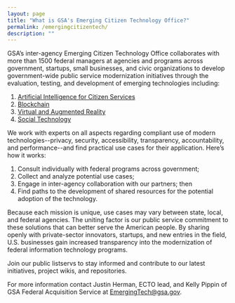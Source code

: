 ```yaml
---
layout: page
title: "What is GSA's Emerging Citizen Technology Office?"
permalink: /emergingcitizentech/
description: ""
---
```


GSA’s inter-agency Emerging Citizen Technology Office collaborates with more than 1500 federal managers at agencies and programs across government, startups, small businesses, and civic organizations to develop government-wide public service modernization initiatives through the evaluation, testing, and development of emerging technologies including:

1. [Artificial Intelligence for Citizen Services](https://www.gsa.gov/technology/government-it-initiatives/emerging-citizen-technology/artificial-intelligence-for-citizen-services)
2. [Blockchain](https://www.gsa.gov/technology/government-it-initiatives/emerging-citizen-technology/blockchain)
3. [Virtual and Augmented Reality](https://www.gsa.gov/technology/government-it-initiatives/emerging-citizen-technology/virtual-and-augmented-reality)
4. [Social Technology](https://www.gsa.gov/technology/government-it-initiatives/emerging-citizen-technology/social-technology-socialgov)

We work with experts on all aspects regarding compliant use of modern technologies--privacy, security, accessibility, transparency, accountability, and performance--and find practical use cases for their application. Here’s how it works:

1. Consult individually with federal programs across government;
2. Collect and analyze potential use cases;
3. Engage in inter-agency collaboration with our partners; then
4. Find paths to the development of shared resources for the potential adoption of the technology.

Because each mission is unique, use cases may vary between state, local, and federal agencies. The uniting factor is our public service commitment to these solutions that can better serve the American people. By sharing openly with private-sector innovators, startups, and new entries in the field, U.S. businesses gain increased transparency into the modernization of federal information technology programs.

Join our public listservs to stay informed and contribute to our latest initiatives, project wikis, and repositories.

For more information contact Justin Herman, ECTO lead, and Kelly Pippin of GSA Federal Acquisition Service at EmergingTech@gsa.gov.
